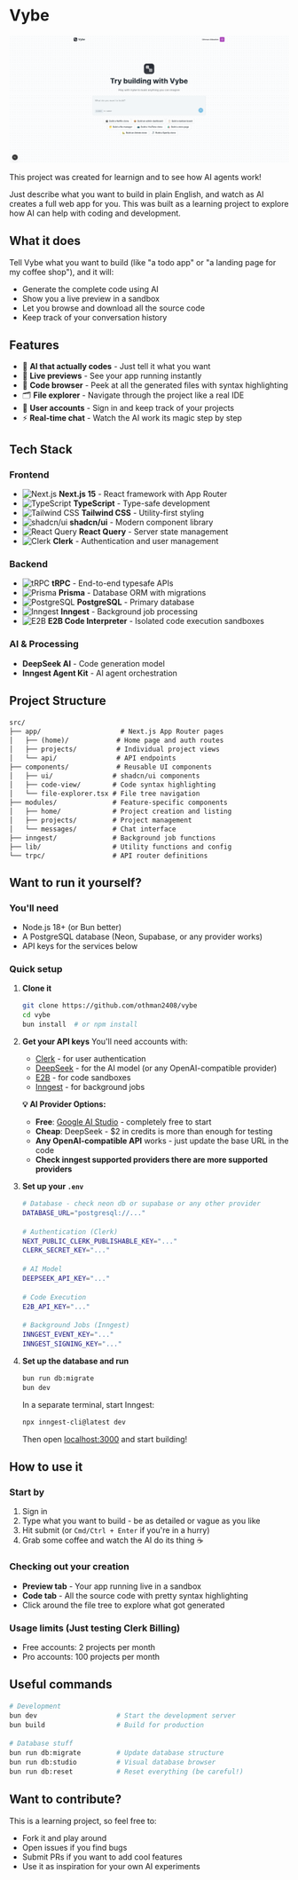 # Vybe

![Vybe Screenshot](https://github.com/othman2408/vybe/blob/main/public/Vybe.png)

This project was created for learnign and to see how AI agents work!

Just describe what you want to build in plain English, and watch as AI creates a full web app for you. This was built as a learning project to explore how AI can help with coding and development.

## What it does

Tell Vybe what you want to build (like "a todo app" or "a landing page for my coffee shop"), and it will:

- Generate the complete code using AI
- Show you a live preview in a sandbox
- Let you browse and download all the source code
- Keep track of your conversation history

## Features

- 🤖 **AI that actually codes** - Just tell it what you want
- 📱 **Live previews** - See your app running instantly
- 📝 **Code browser** - Peek at all the generated files with syntax highlighting
- 🗂️ **File explorer** - Navigate through the project like a real IDE
- 👥 **User accounts** - Sign in and keep track of your projects
- ⚡ **Real-time chat** - Watch the AI work its magic step by step

## Tech Stack

### Frontend

- ![Next.js](https://img.shields.io/badge/Next.js-15-black?style=flat&logo=next.js) **Next.js 15** - React framework with App Router
- ![TypeScript](https://img.shields.io/badge/TypeScript-blue?style=flat&logo=typescript&logoColor=white) **TypeScript** - Type-safe development
- ![Tailwind CSS](https://img.shields.io/badge/Tailwind%20CSS-38B2AC?style=flat&logo=tailwind-css&logoColor=white) **Tailwind CSS** - Utility-first styling
- ![shadcn/ui](https://img.shields.io/badge/shadcn%2Fui-000000?style=flat&logo=shadcnui&logoColor=white) **shadcn/ui** - Modern component library
- ![React Query](https://img.shields.io/badge/React%20Query-FF4154?style=flat&logo=react-query&logoColor=white) **React Query** - Server state management
- ![Clerk](https://img.shields.io/badge/Clerk-6C47FF?style=flat&logo=clerk&logoColor=white) **Clerk** - Authentication and user management

### Backend

- ![tRPC](https://img.shields.io/badge/tRPC-2596BE?style=flat&logo=trpc&logoColor=white) **tRPC** - End-to-end typesafe APIs
- ![Prisma](https://img.shields.io/badge/Prisma-2D3748?style=flat&logo=prisma&logoColor=white) **Prisma** - Database ORM with migrations
- ![PostgreSQL](https://img.shields.io/badge/PostgreSQL-336791?style=flat&logo=postgresql&logoColor=white) **PostgreSQL** - Primary database
- ![Inngest](https://img.shields.io/badge/Inngest-000000?style=flat) **Inngest** - Background job processing
- ![E2B](https://img.shields.io/badge/E2B-FF6B35?style=flat) **E2B Code Interpreter** - Isolated code execution sandboxes

### AI & Processing

- **DeepSeek AI** - Code generation model
- **Inngest Agent Kit** - AI agent orchestration

## Project Structure

```
src/
├── app/                    # Next.js App Router pages
│   ├── (home)/            # Home page and auth routes
│   ├── projects/          # Individual project views
│   └── api/               # API endpoints
├── components/            # Reusable UI components
│   ├── ui/               # shadcn/ui components
│   ├── code-view/        # Code syntax highlighting
│   └── file-explorer.tsx # File tree navigation
├── modules/              # Feature-specific components
│   ├── home/             # Project creation and listing
│   ├── projects/         # Project management
│   └── messages/         # Chat interface
├── inngest/              # Background job functions
├── lib/                  # Utility functions and config
└── trpc/                 # API router definitions
```

## Want to run it yourself?

### You'll need

- Node.js 18+ (or Bun better)
- A PostgreSQL database (Neon, Supabase, or any provider works)
- API keys for the services below

### Quick setup

1. **Clone it**

   ```bash
   git clone https://github.com/othman2408/vybe
   cd vybe
   bun install  # or npm install
   ```

2. **Get your API keys**
   You'll need accounts with:

   - [Clerk](https://clerk.dev) - for user authentication
   - [DeepSeek](https://platform.deepseek.com/) - for the AI model (or any OpenAI-compatible provider)
   - [E2B](https://e2b.dev) - for code sandboxes
   - [Inngest](https://inngest.com) - for background jobs

   **💡 AI Provider Options:**

   - **Free**: [Google AI Studio](https://aistudio.google.com/) - completely free to start
   - **Cheap**: DeepSeek - $2 in credits is more than enough for testing
   - **Any OpenAI-compatible API** works - just update the base URL in the code
   - **Check inngest supported providers there are more supported providers**

3. **Set up your `.env`**

   ```bash
   # Database - check neon db or supabase or any other provider
   DATABASE_URL="postgresql://..."

   # Authentication (Clerk)
   NEXT_PUBLIC_CLERK_PUBLISHABLE_KEY="..."
   CLERK_SECRET_KEY="..."

   # AI Model
   DEEPSEEK_API_KEY="..."

   # Code Execution
   E2B_API_KEY="..."

   # Background Jobs (Inngest)
   INNGEST_EVENT_KEY="..."
   INNGEST_SIGNING_KEY="..."
   ```

4. **Set up the database and run**

   ```bash
   bun run db:migrate
   bun dev
   ```

   In a separate terminal, start Inngest:

   ```bash
   npx inngest-cli@latest dev
   ```

   Then open [localhost:3000](http://localhost:3000) and start building!

## How to use it

### Start by

1. Sign in
2. Type what you want to build - be as detailed or vague as you like
3. Hit submit (or `Cmd/Ctrl + Enter` if you're in a hurry)
4. Grab some coffee and watch the AI do its thing ☕

### Checking out your creation

- **Preview tab** - Your app running live in a sandbox
- **Code tab** - All the source code with pretty syntax highlighting
- Click around the file tree to explore what got generated

### Usage limits (Just testing Clerk Billing)

- Free accounts: 2 projects per month
- Pro accounts: 100 projects per month

## Useful commands

```bash
# Development
bun dev                    # Start the development server
bun build                  # Build for production

# Database stuff
bun run db:migrate         # Update database structure
bun run db:studio          # Visual database browser
bun run db:reset           # Reset everything (be careful!)
```

## Want to contribute?

This is a learning project, so feel free to:

- Fork it and play around
- Open issues if you find bugs
- Submit PRs if you want to add cool features
- Use it as inspiration for your own AI experiments
